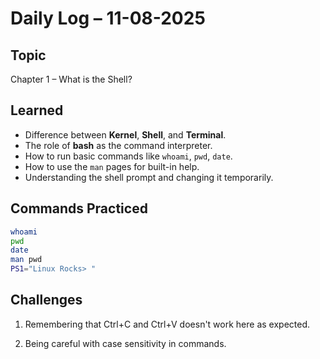 # Daily Log – 11-08-2025

## Topic
Chapter 1 – What is the Shell?

## Learned
- Difference between **Kernel**, **Shell**, and **Terminal**.
- The role of **bash** as the command interpreter.
- How to run basic commands like `whoami`, `pwd`, `date`.
- How to use the `man` pages for built-in help.
- Understanding the shell prompt and changing it temporarily.

## Commands Practiced
```bash
whoami
pwd
date
man pwd
PS1="Linux Rocks> "
```

## Challenges
1. Remembering that Ctrl+C and Ctrl+V doesn't work here as expected. 

2. Being careful with case sensitivity in commands.